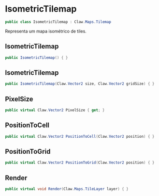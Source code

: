 # IsometricTilemap
```csharp
public class IsometricTilemap : Claw.Maps.Tilemap
```
Representa um mapa isométrico de tiles.<br />
## IsometricTilemap
```csharp
public IsometricTilemap() { }
```
## IsometricTilemap
```csharp
public IsometricTilemap(Claw.Vector2 size, Claw.Vector2 gridSize) { }
```
## PixelSize
```csharp
public virtual Claw.Vector2 PixelSize { get; } 
```
## PositionToCell
```csharp
public virtual Claw.Vector2 PositionToCell(Claw.Vector2 position) { }
```
## PositionToGrid
```csharp
public virtual Claw.Vector2 PositionToGrid(Claw.Vector2 position) { }
```
## Render
```csharp
public virtual void Render(Claw.Maps.TileLayer layer) { }
```
